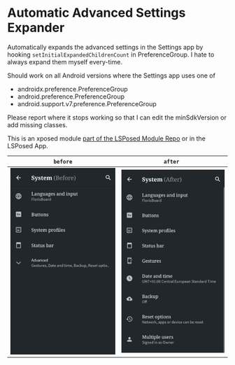 # Automatic Advanced Settings Expander

Automatically expands the advanced settings in the Settings app by hooking `setInitialExpandedChildrenCount` in PreferenceGroup.
I hate to always expand them myself every-time.

Should work on all Android versions where the Settings app uses one of

- androidx.preference.PreferenceGroup
- android.preference.PreferenceGroup
- android.support.v7.preference.PreferenceGroup

Please report where it stops working so that I can edit the minSdkVersion or add missing classes.

This is an xposed module [part of the LSPosed Module Repo](https://github.com/Xposed-Modules-Repo/de.binarynoise.automaticadvancedsettingsexpander) or
in the LSPosed App.

| `before`                                                                                                            | `after `                                                                                                          |
|---------------------------------------------------------------------------------------------------------------------|-------------------------------------------------------------------------------------------------------------------|
| ![before](../metadata/de.binarynoise.AutomaticAdvancedSettingsExpander/en-US/images/phoneScreenshots/1-before.png) | ![after](../metadata/de.binarynoise.AutomaticAdvancedSettingsExpander/en-US/images/phoneScreenshots/2-after.png) |
